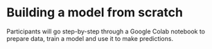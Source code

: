 # Building a model from scratch

Participants will go step-by-step through a Google Colab notebook
to prepare data, train a model and use it to make predictions. 

